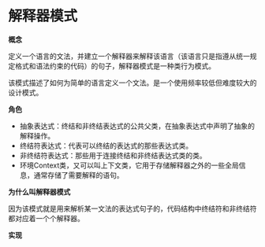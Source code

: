 # 解释器模式

**概念**

定义一个语言的文法，并建立一个解释器来解释该语言（该语言只是指遵从统一规定格式和语法约束的代码）的句子，解释器模式是一种类行为模式。

该模式描述了如何为简单的语言定义一个文法。是一个使用频率较低但难度较大的设计模式。

**角色**

- 抽象表达式：终结和非终结表达式的公共父类，在抽象表达式中声明了抽象的解释操作。
- 终结符表达式：代表可以终结的表达式的那些表达式类。
- 非终结符表达式：那些用于连接终结和非终结表达式类的类。
- 环境Context类，又可以叫上下文类，它用于存储解释器之外的一些全局信息，通常存储了需要解释的语句。

**为什么叫解释器模式**

因为该模式就是用来解析某一文法的表达式句子的，代码结构中终结符和非终结符都对应着一个个解释器。

**实现**

